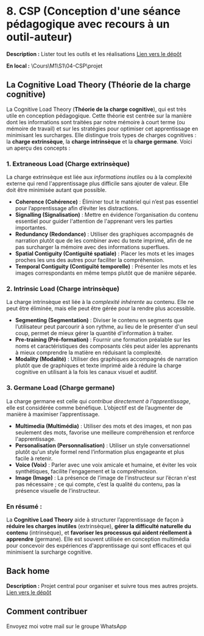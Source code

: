 # 8. CSP (Conception d'une séance pédagogique avec recours à un outil-auteur)

**Description :** Lister tout les outils et les réalisations
[Lien vers le dépôt](https://github.com/ugadavid/ugacsp)

**En local :** \Cours\M1\S1\04-CSP\projet

## La Cognitive Load Theory (Théorie de la charge cognitive)

La Cognitive Load Theory (**Théorie de la charge cognitive**), qui est très utile en conception pédagogique. Cette théorie est centrée sur la manière dont les informations sont traitées par notre mémoire à court terme (ou mémoire de travail) et sur les stratégies pour optimiser cet apprentissage en minimisant les surcharges. Elle distingue trois types de charges cognitives : la **charge extrinsèque**, la **charge intrinsèque** et la **charge germane**. Voici un aperçu des concepts :

### 1. Extraneous Load (Charge extrinsèque)

La charge extrinsèque est liée aux _informations inutiles_ ou à la complexité externe qui rend l'apprentissage plus difficile sans ajouter de valeur. Elle doit être minimisée autant que possible.

- **Coherence (Cohérence)** : Éliminer tout le matériel qui n’est pas essentiel pour l’apprentissage afin d’éviter les distractions.
- **Signalling (Signalisation)** : Mettre en évidence l’organisation du contenu essentiel pour guider l'attention de l'apprenant vers les parties importantes.
- **Redundancy (Redondance)** : Utiliser des graphiques accompagnés de narration plutôt que de les combiner avec du texte imprimé, afin de ne pas surcharger la mémoire avec des informations superflues.
- **Spatial Contiguity (Contiguïté spatiale)** : Placer les mots et les images proches les uns des autres pour faciliter la compréhension.
- **Temporal Contiguity (Contiguïté temporelle)** : Présenter les mots et les images correspondants en même temps plutôt que de manière séparée.

### 2. Intrinsic Load (Charge intrinsèque)

La charge intrinsèque est liée à la _complexité inhérente_ au contenu. Elle ne peut être éliminée, mais elle peut être gérée pour la rendre plus accessible.

- **Segmenting (Segmentation)** : Diviser le contenu en segments que l’utilisateur peut parcourir à son rythme, au lieu de le présenter d'un seul coup, permet de mieux gérer la quantité d'information à traiter.
- **Pre-training (Pré-formation)** : Fournir une formation préalable sur les noms et caractéristiques des composants clés peut aider les apprenants à mieux comprendre la matière en réduisant la complexité.
- **Modality (Modalité)** : Utiliser des graphiques accompagnés de narration plutôt que de graphiques et texte imprimé aide à réduire la charge cognitive en utilisant à la fois les canaux visuel et auditif.

### 3. Germane Load (Charge germane)

La charge germane est celle qui _contribue directement à l’apprentissage_, elle est considérée comme bénéfique. L’objectif est de l’augmenter de manière à maximiser l’apprentissage.

- **Multimedia (Multimédia)** : Utiliser des mots et des images, et non pas seulement des mots, favorise une meilleure compréhension et renforce l'apprentissage.
- **Personalisation (Personnalisation)** : Utiliser un style conversationnel plutôt qu'un style formel rend l’information plus engageante et plus facile à retenir.
- **Voice (Voix)** : Parler avec une voix amicale et humaine, et éviter les voix synthétiques, facilite l'engagement et la compréhension.
- **Image (Image)** : La présence de l’image de l’instructeur sur l’écran n'est pas nécessaire ; ce qui compte, c’est la qualité du contenu, pas la présence visuelle de l’instructeur.

### En résumé :

La **Cognitive Load Theory** aide à structurer l’apprentissage de façon à **réduire les charges inutiles** (extrinsèque), **gérer la difficulté naturelle du contenu** (intrinsèque), et **favoriser les processus qui aident réellement à apprendre** (germane). Elle est souvent utilisée en conception multimédia pour concevoir des expériences d'apprentissage qui sont efficaces et qui minimisent la surcharge cognitive.

## Back home

**Description :** Projet central pour organiser et suivre tous mes autres projets.
[Lien vers le dépôt](https://github.com/ugadavid/project-manager)

## Comment contribuer

Envoyez moi votre mail sur le groupe WhatsApp
